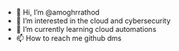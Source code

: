 - 👋 Hi, I’m @amoghrrathod
- 👀 I’m interested in the cloud and cybersecurity
- 🌱 I’m currently learning cloud automations
- 📫 How to reach me github dms

<!---
amoghrrathod/amoghrrathod is a ✨ special ✨ repository because its `README.md` (this file) appears on your GitHub profile.
You can click the Preview link to take a look at your changes.
--->
